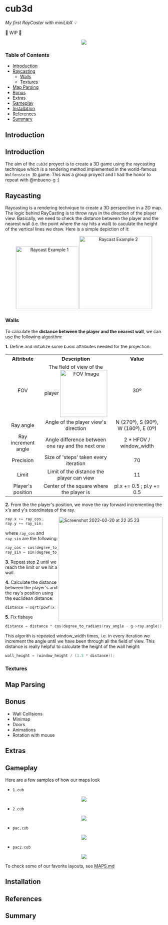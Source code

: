 # cub3d

*My first RayCaster with miniLibX 💡*

🚧 WIP 🚧

<p align="center">
    <img src="https://user-images.githubusercontent.com/40824677/155116913-80e549a9-1080-4eaf-bf44-0c0940998119.gif">
</p>

### Table of Contents

* [Introduction](#introduction)
* [Raycasting](#raycasting)
     * [Walls](#walls)
     * [Textures](#textures)
* [Map Parsing](#map-parsing)
* [Bonus](#bonus)
* [Extras](#extras)
* [Gameplay](#gameplay)
* [Installation](#installation)
* [References](#references)
* [Summary](#summary)

## Introduction


## Introduction

The aim of the ``cub3d`` proyect is to create a 3D game using the raycasting technique which is a rendering method implemented in the world-famous ``Wolfenstein 3D`` game. This was a group proyect and I had the honor to repeat with @mbueno-g :)


## Raycasting

Raycasting is a rendering technique to create a 3D perspective in a 2D map. 
The logic behind RayCasting is to throw rays in the direction of the player view. Basically, we need to check the distance between the player and the nearest wall (i.e. the point where the ray hits a wall) to caculate the height of the vertical lines we draw. Here is a simple depiction of it:

<p align="center">
     <img width="200" alt="Raycast Example 1" src="https://user-images.githubusercontent.com/71781441/154158563-5b4f7641-4f3d-4cca-97f1-4cc79aac16dd.png">
    <img width="233" alt="Raycast Example 2" src="https://user-images.githubusercontent.com/71781441/154159164-667da898-a8d5-4991-a8d0-a6008f111054.png">
</p>

### Walls
    
To calculate the **distance between the player and the nearest wall**, we can use the following algorithm:

**1.** Define and initialize some basic attributes needed for the projection: 

<table align="center">
    <tr aling="center">
        <th> Attribute </th>
        <th> Description </th>
        <th> Value </th>
    </tr>
    <tr align="center">
        <td> FOV </td>
        <td> The field of view of the player <img width="150" align="center" alt="FOV Image" src="https://user-images.githubusercontent.com/71781441/154864710-baee6726-6f2a-4f37-8125-97a5cf52c4f7.png"></td>
        <td> 30º </td>
    </tr>
    <tr align="center">
        <td> Ray angle </td>
        <td> Angle of the player view's direction </td>
        <td> N (270º), S (90º), W (180º), E (0º) </td>
    </tr>
    <tr align="center">
        <td> Ray increment angle </td>
        <td> Angle difference between one ray and the next one </td>
        <td> 2 * HFOV / window_width </td>
    </tr>
    <tr align="center">
        <td> Precision </td>
        <td> Size of 'steps' taken every iteration </td>
        <td> 70 </td>
    </tr>
    <tr align="center">
        <td> Limit </td>
        <td> Limit of the distance the player can view </td>
        <td> 11 </td>
    </tr>
    <tr align="center">
        <td> Player's position </td>
        <td> Center of the square where the player is </td>
        <td> pl.x += 0.5 ; pl.y += 0.5 </td>
    </tr>
</table>


**2.** From the the player's position, we move the ray forward incrementing the x's and y's coordinates of the ray.

<img align="right" width="333" alt="Screenshot 2022-02-20 at 22 35 23" src="https://user-images.githubusercontent.com/71781441/154865310-1b8dc0c5-0def-416f-adb6-7acf2a01c53a.png">

```c
ray.x += ray_cos;
ray.y += ray_sin;
```

where `ray_cos` and `ray_sin` are the following:
```c
ray_cos = cos(degree_to_radians(ray_angle)) / g->ray.precision;
ray_sin = sin(degree_to_radians(ray_angle)) / g->ray.precision;
```

**3.** Repeat step 2 until we reach the limit or we hit a wall.

**4.** Calculate the distance between the player's and the ray's position using the euclidean distance:
```c
distance = sqrt(powf(x - pl.x - 0.5, 2.) + powf(y - pl.y - 0.5, 2.));
```

**5.** Fix fisheye
```c
distance = distance * cos(degree_to_radians(ray_angle - g->ray.angle))
```

This algorith is repeated window_width times, i.e. in every iteration we increment the angle until we have been through all the field of view. 
This distance is really helpful to calculate the height of the wall height:
```c
wall_height = (window_height / (1.5 * distance));
```

### Textures

## Map Parsing

## Bonus

* Wall Collisions
* Minimap
* Doors
* Animations
* Rotation with mouse

## Extras

## Gameplay

Here are a few samples of how our maps look

- ``1.cub``

<p align="center">
    <img src="https://user-images.githubusercontent.com/40824677/155116616-824e5a4e-7dc2-4e6b-8d00-5d22e57d7c2c.gif">
</p>

- ``2.cub``

<p align="center">
    <img src="https://user-images.githubusercontent.com/40824677/155116751-58a1f0d4-8500-480d-bf47-c93073933fbb.gif">
</p>

- ``pac.cub``

<p align="center">
    <img src="https://user-images.githubusercontent.com/40824677/155117235-bd8e392a-d856-4201-9f56-13a72f7ef3ca.gif">
</p>


- ``pac2.cub``

<p align="center">
    <img src="https://user-images.githubusercontent.com/40824677/155117526-38191be8-94d7-43e5-bca0-aca7a0efeb00.gif">
</p>

To check some of our favorite layouts, see [MAPS.md](https://github.com/mbueno-g/cub3d/blob/main/maps/MAPS.md)


## Installation

## References

## Summary
